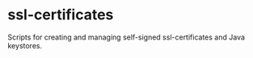 ssl-certificates
================

Scripts for creating and managing self-signed ssl-certificates and Java keystores.
